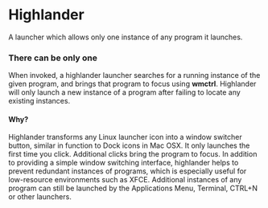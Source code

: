 # Highlander
A launcher which allows only one instance of any program it launches.

### There can be only one
When invoked, a highlander launcher searches for a running instance of the given program, and brings that program to focus using **wmctrl**. Highlander will only launch a new instance of a program after failing to locate any existing instances.

#### Why?
Highlander transforms any Linux launcher icon into a window switcher button, similar in function to Dock icons in Mac OSX. It only launches the first time you click. Additional clicks bring the program to focus. In addition to providing a simple window switching interface, highlander helps to prevent redundant instances of programs, which is especially useful for low-resource environments such as XFCE. Additional instances of any program can still be launched by the Applications Menu, Terminal, CTRL+N or other launchers. 

